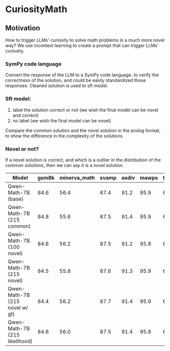# CuriosityMath

## Motivation
How to trigger LLMs' curiosity to solve math problems in a much more novel way? We use incontext learning to create a prompt that can trigger LLMs' curiosity. 

### SymPy code language
Convert the response of the LLM to a SymPy code language. to verify the correctness of the solution, and could be easily standardized those responses.
Cleaned solution is used to sft model.

### Sft model:
1. label the solution correct or not (we wish the final model can be novel and correct)
2. no label (we wish the final model can be novel)

Compare the common solution and the novel solution in the prolog format, to show the difference in the complexity of the solutions.

### Novel or not?
If a novel solution is correct, and which is a outlier in the distribution of the common solutions, then we can say it is a novel solution.

| Model                          | gsm8k | minerva_math | svamp | asdiv | mawps | tabmwp | mathqa | mmlu_stem | sat_math | avg  |
|--------------------------------|-------|--------------|-------|-------|-------|--------|--------|-----------|----------|------|
| Qwen-Math-7B (base)            | 84.6  | 56.4         | 87.4  | 91.2  | 95.9  | 65.9   | 36.4   | 69.0      | 93.8     | 75.6 |
| Qwen-Math-7B (215 common)      | 84.8  | 55.6         | 87.5  | 91.4  | 95.9  | 65.9   | 32.2   | 68.8      | 93.8     | 75.1 |
| Qwen-Math-7B (100 novel)       | 84.6  | 56.2         | 87.5  | 91.2  | 95.8  | 65.8   | 33.5   | 68.9      | 93.8     | 75.3 |
| Qwen-Math-7B (215 novel)       | 84.5  | 55.8         | 87.6  | 91.3  | 95.9  | 65.7   | 29.2   | 68.9      | 93.8     | 74.7 |
| Qwen-Math-7B (215 novel w/ gt) | 84.4  | 56.2         | 87.7  | 91.4  | 95.9  | 65.9   | 26.6   | 68.8      | 93.8     | 74.5 |
| Qwen-Math-7B (215 likelihood)  | 84.6  | 56.0         | 87.5  | 91.4  | 95.8  | 65.9   | 28.7   | 68.8      | 93.8     | 74.7 |